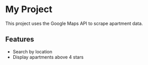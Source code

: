 # My Project

This project uses the Google Maps API to scrape apartment data.

## Features
- Search by location
- Display apartments above 4 stars